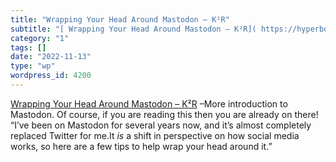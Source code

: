 ```yaml
---
title: "Wrapping Your Head Around Mastodon – K²R"
subtitle: "[ Wrapping Your Head Around Mastodon – K²R]( https://hyperborea.org/journal/2022/11/mastodon-what/) ..."
category: "1"
tags: []
date: "2022-11-13"
type: "wp"
wordpress_id: 4200
---
```

[ Wrapping Your Head Around Mastodon – K²R]( https://hyperborea.org/journal/2022/11/mastodon-what/) –More introduction to Mastodon. Of course, if you are reading this then you are already on there! “I’ve been on Mastodon for several years now, and it’s almost completely replaced Twitter for me.It *is* a shift in perspective on how social media works, so here are a few tips to help wrap your head around it.”